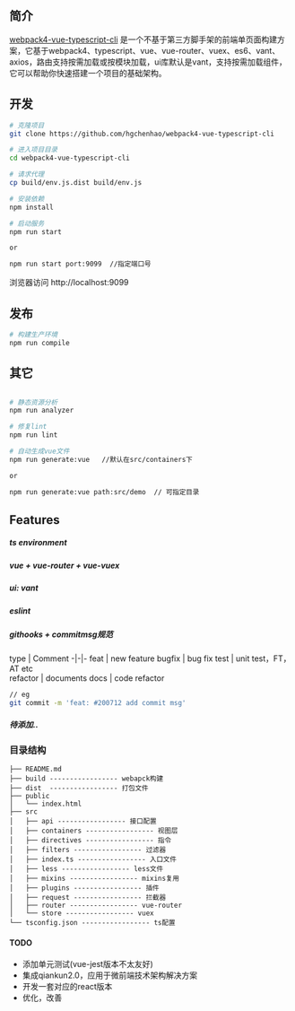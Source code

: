 ## 简介

[webpack4-vue-typescript-cli](https://github.com/hgchenhao/webpack4-vue-typescript-cli) 是一个不基于第三方脚手架的前端单页面构建方案，它基于webpack4、typescript、vue、vue-router、vuex、es6、vant、axios，路由支持按需加载或按模块加载，ui库默认是vant，支持按需加载组件，它可以帮助你快速搭建一个项目的基础架构。

## 开发

```bash
# 克隆项目
git clone https://github.com/hgchenhao/webpack4-vue-typescript-cli

# 进入项目目录
cd webpack4-vue-typescript-cli

# 请求代理
cp build/env.js.dist build/env.js

# 安装依赖
npm install

# 启动服务
npm run start 

or

npm run start port:9099  //指定端口号
```

浏览器访问 http://localhost:9099

## 发布

```bash
# 构建生产环境
npm run compile
```

## 其它

```bash

# 静态资源分析
npm run analyzer

# 修复lint
npm run lint

# 自动生成vue文件 
npm run generate:vue   //默认在src/containers下

or

npm run generate:vue path:src/demo  // 可指定目录
```

## Features
##### ts environment
##### vue + vue-router + vue-vuex 
##### ui: vant
##### eslint
##### githooks + commitmsg规范
  type | Comment
  -|-|-
  feat       | new feature
  bugfix     | bug fix
  test       | unit test，FT，AT etc  
  refactor	 | documents
  docs       | code refactor

  ```bash 
  // eg
  git commit -m 'feat: #200712 add commit msg'
  ```
##### 待添加..

### 目录结构

```
├── README.md
├── build ----------------- webapck构建
├── dist  ----------------- 打包文件
├── public
│   └── index.html
├── src
│   ├── api ----------------- 接口配置
│   ├── containers ----------------- 视图层
│   ├── directives ----------------- 指令
│   ├── filters ----------------- 过滤器
│   ├── index.ts ----------------- 入口文件
│   ├── less ----------------- less文件
│   ├── mixins ----------------- mixins复用
│   ├── plugins ----------------- 插件
│   ├── request ----------------- 拦截器
│   ├── router ----------------- vue-router
│   └── store ----------------- vuex
└── tsconfig.json ----------------- ts配置

```
#### TODO
- 添加单元测试(vue-jest版本不太友好)
- 集成qiankun2.0，应用于微前端技术架构解决方案
- 开发一套对应的react版本
- 优化，改善
